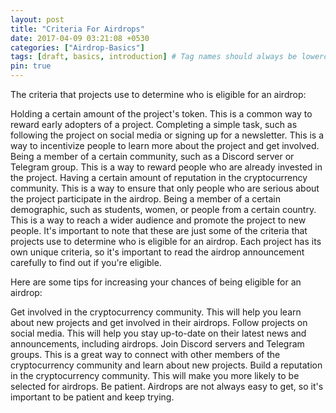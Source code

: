 ```yaml
---
layout: post
title: "Criteria For Airdrops"
date: 2017-04-09 03:21:08 +0530
categories: ["Airdrop-Basics"]
tags: [draft, basics, introduction] # Tag names should always be lowercase
pin: true
---
```


The criteria that projects use to determine who is eligible for an airdrop:

Holding a certain amount of the project's token. This is a common way to reward early adopters of a project.
Completing a simple task, such as following the project on social media or signing up for a newsletter. This is a way to incentivize people to learn more about the project and get involved.
Being a member of a certain community, such as a Discord server or Telegram group. This is a way to reward people who are already invested in the project.
Having a certain amount of reputation in the cryptocurrency community. This is a way to ensure that only people who are serious about the project participate in the airdrop.
Being a member of a certain demographic, such as students, women, or people from a certain country. This is a way to reach a wider audience and promote the project to new people.
It's important to note that these are just some of the criteria that projects use to determine who is eligible for an airdrop. Each project has its own unique criteria, so it's important to read the airdrop announcement carefully to find out if you're eligible.

Here are some tips for increasing your chances of being eligible for an airdrop:

Get involved in the cryptocurrency community. This will help you learn about new projects and get involved in their airdrops.
Follow projects on social media. This will help you stay up-to-date on their latest news and announcements, including airdrops.
Join Discord servers and Telegram groups. This is a great way to connect with other members of the cryptocurrency community and learn about new projects.
Build a reputation in the cryptocurrency community. This will make you more likely to be selected for airdrops.
Be patient. Airdrops are not always easy to get, so it's important to be patient and keep trying.

